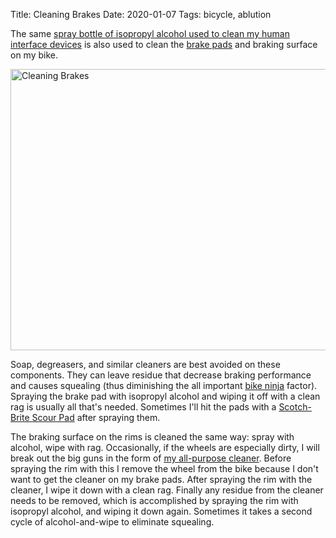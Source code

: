 Title: Cleaning Brakes
Date: 2020-01-07
Tags: bicycle, ablution

The same [spray bottle of isopropyl alcohol used to clean my human interface devices](/2020/01/hid-cleaning/) is also used to clean the [brake pads](http://www.koolstop.com/english/dura2.html) and braking surface on my bike.

<a href="https://www.flickr.com/photos/pigmonkey/49348681086/in/dateposted/" title="Cleaning Brakes"><img src="https://live.staticflickr.com/65535/49348681086_a662c420a2_c.jpg" width="800" height="450" alt="Cleaning Brakes"></a>

Soap, degreasers, and similar cleaners are best avoided on these components. They can leave residue that decrease braking performance and causes squealing (thus diminishing the all important [bike ninja](http://yehudamoon.com/comic/2008-01-25/) factor). Spraying the brake pad with isopropyl alcohol and wiping it off with a clean rag is usually all that's needed. Sometimes I'll hit the pads with a [Scotch-Brite Scour Pad](https://www.scotch-brite.com/3M/en_US/scotch-brite/tools/~/Scotch-Brite-Heavy-Duty-Scour-Pad/?N=4337+3294529207+3294631680&rt=rud) after spraying them.

The braking surface on the rims is cleaned the same way: spray with alcohol, wipe with rag. Occasionally, if the wheels are especially dirty, I will break out the big guns in the form of [my all-purpose cleaner](/2019/07/cleaner/). Before spraying the rim with this I remove the wheel from the bike because I don't want to get the cleaner on my brake pads. After spraying the rim with the cleaner, I wipe it down with a clean rag. Finally any residue from the cleaner needs to be removed, which is accomplished by spraying the rim with isopropyl alcohol, and wiping it down again. Sometimes it takes a second cycle of alcohol-and-wipe to eliminate squealing.
